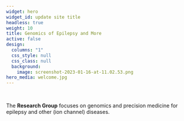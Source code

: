 ```yaml
---
widget: hero
widget_id: update site title
headless: true
weight: 10
title: Genomics of Epilepsy and More
active: false
design:
  columns: "1"
  css_style: null
  css_class: null
  background:
    image: screenshot-2023-01-16-at-11.02.53.png
hero_media: welcome.jpg
---
```

<br>

The **Research Group** focuses on genomics and precision medicine for epilepsy and other (ion channel) diseases.